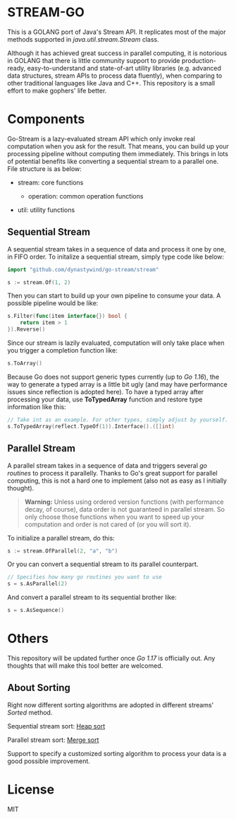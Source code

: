# STREAM-GO

This is a GOLANG port of Java's Stream API. It replicates most of the major methods supported in *java.util.stream.Stream* class.

Although it has achieved great success in parallel computing, it is notorious in GOLANG that there is little community support to provide production-ready, easy-to-understand and state-of-art utility libraries (e.g. advanced data structures, stream APIs to process data fluently), when comparing to other traditional languages like Java and C++. This repository is a small effort to make gophers' life better.

# Components

Go-Stream is a lazy-evaluated stream API which only invoke real computation when you ask for the result. That means, you can build up your processing pipeline without computing them immediately. This brings in lots of potential benefits like converting a sequential stream to a parallel one. File structure is as below:

- stream: core functions

    - operation: common operation functions

- util:   utility functions

## Sequential Stream

A sequential stream takes in a sequence of data and process it one by one, in FIFO order. To initalize a sequential stream, simply type code like below:

```go
import "github.com/dynastywind/go-stream/stream"

s := stream.Of(1, 2)

```
Then you can start to build up your own pipeline to consume your data. A possible pipeline would be like:

```go
s.Filter(func(item interface{}) bool {
    return item > 1
}).Reverse()
```

Since our stream is lazily evaluated, computation will only take place when you trigger a completion function like:

```go
s.ToArray()
```

Because Go does not support generic types currently (up to *Go 1.16*), the way to generate a typed array is a little bit ugly (and may have performance issues since reflection is adopted here). To have a typed array after processing your data, use **ToTypedArray** function and restore type information like this:

```go
// Take int as an example. For other types, simply adjust by yourself.
s.ToTypedArray(reflect.TypeOf(1)).Interface().([]int)
```

## Parallel Stream

A parallel stream takes in a sequence of data and triggers several *go routines* to process it parallelly. Thanks to Go's great support for parallel computing, this is not a hard one to implement (also not as easy as I initially thought).

> **Warning:** Unless using ordered version functions (with performance decay, of course), data order is not guaranteed in parallel stream. So only choose those functions when you want to speed up your computation and order is not cared of (or you will sort it).

To initialize a parallel stream, do this:

```go
s := stream.OfParallel(2, "a", "b")
```

Or you can convert a sequential stream to its parallel counterpart.

```go
// Specifies how many go routines you want to use
s = s.AsParallel(2)
```

And convert a parallel stream to its sequential brother like:

```go
s = s.AsSequence()
```

# Others

This repository will be updated further once *Go 1.17* is officially out. Any thoughts that will make this tool better are welcomed.

## About Sorting

Right now different sorting algorithms are adopted in different streams' *Sorted* method.

Sequential stream sort: [Heap sort](https://en.wikipedia.org/wiki/Heapsort)

Parallel stream sort: [Merge sort](https://en.wikipedia.org/wiki/Merge_sort)

Support to specify a customized sorting algorithm to process your data is a good possible improvement.

# License

MIT
